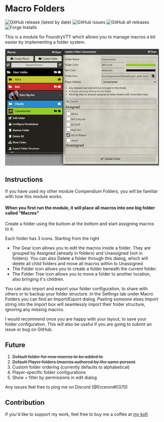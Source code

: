 # Macro Folders
![GitHub release (latest by date)](https://img.shields.io/github/v/release/earlSt1/vtt-macro-folders) ![GitHub issues](https://img.shields.io/github/issues/earlSt1/vtt-macro-folders) ![GitHub all releases](https://img.shields.io/github/downloads/earlSt1/vtt-macro-folders/total) ![Forge Installs](https://img.shields.io/badge/dynamic/json?label=Forge%20Installs&query=package.installs&suffix=%25&url=https%3A%2F%2Fforge-vtt.com%2Fapi%2Fbazaar%2Fpackage%2Fmacro-folders)

This is a module for FoundryVTT which allows you to manage macros a bit easier by implementing a folder system.

![](./example.PNG)

## Instructions
If you have used my other module Compendium Folders, you will be familiar with how this module works.

#### When you first run the module, it will place all macros into one big folder called "Macros"
Create a folder using the buttom at the bottom and start assigning macros to it.

Each folder has 3 icons. Starting from the right
- The Gear icon allows you to edit the macros inside a folder. They are grouped by Assigned (already in folders) and Unassigned (not in folders). You can also Delete a folder through this dialog, which will delete all child folders and move all macros within to Unassigned
- The Folder icon allows you to create a folder beneath the current folder. 
- The Folder Tree icon allows you to move a folder to another location, also bringing it's children.

You can also import and export your folder configuration, to share with others or to backup your folder structure. In the Settings tab under Macro Folders you can find an Import/Export dialog. Pasting someone elses Import string into the import box will seamlessly import their folder structure, ignoring any missing macros.

I would recommend once you are happy with your layout, to save your folder configuration. This will also be useful if you are going to submit an issue or bug on GitHub.

## Future

1. ~~Default folder for new macros to be added to~~
2. ~~Default Player folders (macros authored by the same person)~~
3. Custom folder ordering (currently defaults to alphabetical)
4. Player-specific folder configurations
5. Show + filter by permissions in edit dialog

Any issues feel free to ping me on Discord (@Erceron#0370)

## Contribution
If you'd like to support my work, feel free to buy me a coffee at [my kofi](https://ko-fi.com/erceron)
